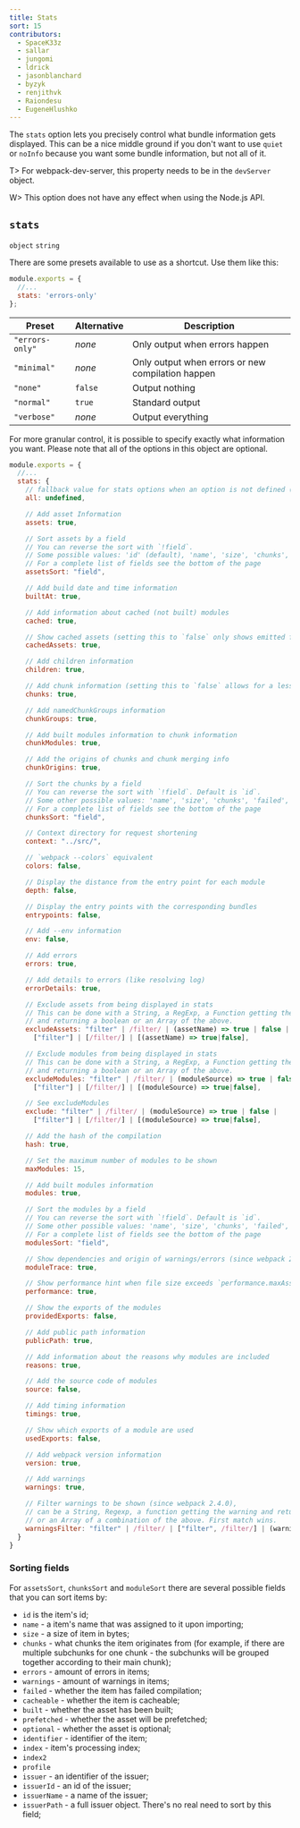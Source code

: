 ```yaml
---
title: Stats
sort: 15
contributors:
  - SpaceK33z
  - sallar
  - jungomi
  - ldrick
  - jasonblanchard
  - byzyk
  - renjithvk
  - Raiondesu
  - EugeneHlushko
---
```


The `stats` option lets you precisely control what bundle information gets displayed. This can be a nice middle ground if you don't want to use `quiet` or `noInfo` because you want some bundle information, but not all of it.

T> For webpack-dev-server, this property needs to be in the `devServer` object.

W> This option does not have any effect when using the Node.js API.

## `stats`

`object` `string`

There are some presets available to use as a shortcut. Use them like this:

```js
module.exports = {
  //...
  stats: 'errors-only'
};
```

| Preset | Alternative | Description |
|--------|-------------|-------------|
| `"errors-only"` | _none_  | Only output when errors happen |
| `"minimal"`     | _none_  | Only output when errors or new compilation happen |
| `"none"`        | `false` | Output nothing |
| `"normal"`      | `true`  | Standard output |
| `"verbose"`     | _none_  | Output everything |

For more granular control, it is possible to specify exactly what information you want. Please note that all of the options in this object are optional.

<!-- eslint-skip -->

```js
module.exports = {
  //...
  stats: {
    // fallback value for stats options when an option is not defined (has precedence over local webpack defaults)
    all: undefined,

    // Add asset Information
    assets: true,

    // Sort assets by a field
    // You can reverse the sort with `!field`.
    // Some possible values: 'id' (default), 'name', 'size', 'chunks', 'failed', 'issuer'
    // For a complete list of fields see the bottom of the page
    assetsSort: "field",

    // Add build date and time information
    builtAt: true,

    // Add information about cached (not built) modules
    cached: true,

    // Show cached assets (setting this to `false` only shows emitted files)
    cachedAssets: true,

    // Add children information
    children: true,

    // Add chunk information (setting this to `false` allows for a less verbose output)
    chunks: true,

    // Add namedChunkGroups information
    chunkGroups: true,

    // Add built modules information to chunk information
    chunkModules: true,

    // Add the origins of chunks and chunk merging info
    chunkOrigins: true,

    // Sort the chunks by a field
    // You can reverse the sort with `!field`. Default is `id`.
    // Some other possible values: 'name', 'size', 'chunks', 'failed', 'issuer'
    // For a complete list of fields see the bottom of the page
    chunksSort: "field",

    // Context directory for request shortening
    context: "../src/",

    // `webpack --colors` equivalent
    colors: false,

    // Display the distance from the entry point for each module
    depth: false,

    // Display the entry points with the corresponding bundles
    entrypoints: false,

    // Add --env information
    env: false,

    // Add errors
    errors: true,

    // Add details to errors (like resolving log)
    errorDetails: true,

    // Exclude assets from being displayed in stats
    // This can be done with a String, a RegExp, a Function getting the assets name
    // and returning a boolean or an Array of the above.
    excludeAssets: "filter" | /filter/ | (assetName) => true | false |
      ["filter"] | [/filter/] | [(assetName) => true|false],

    // Exclude modules from being displayed in stats
    // This can be done with a String, a RegExp, a Function getting the modules source
    // and returning a boolean or an Array of the above.
    excludeModules: "filter" | /filter/ | (moduleSource) => true | false |
      ["filter"] | [/filter/] | [(moduleSource) => true|false],

    // See excludeModules
    exclude: "filter" | /filter/ | (moduleSource) => true | false |
      ["filter"] | [/filter/] | [(moduleSource) => true|false],

    // Add the hash of the compilation
    hash: true,

    // Set the maximum number of modules to be shown
    maxModules: 15,

    // Add built modules information
    modules: true,

    // Sort the modules by a field
    // You can reverse the sort with `!field`. Default is `id`.
    // Some other possible values: 'name', 'size', 'chunks', 'failed', 'issuer'
    // For a complete list of fields see the bottom of the page
    modulesSort: "field",

    // Show dependencies and origin of warnings/errors (since webpack 2.5.0)
    moduleTrace: true,

    // Show performance hint when file size exceeds `performance.maxAssetSize`
    performance: true,

    // Show the exports of the modules
    providedExports: false,

    // Add public path information
    publicPath: true,

    // Add information about the reasons why modules are included
    reasons: true,

    // Add the source code of modules
    source: false,

    // Add timing information
    timings: true,

    // Show which exports of a module are used
    usedExports: false,

    // Add webpack version information
    version: true,

    // Add warnings
    warnings: true,

    // Filter warnings to be shown (since webpack 2.4.0),
    // can be a String, Regexp, a function getting the warning and returning a boolean
    // or an Array of a combination of the above. First match wins.
    warningsFilter: "filter" | /filter/ | ["filter", /filter/] | (warning) => true|false
  }
}
```

### Sorting fields

For `assetsSort`, `chunksSort` and `moduleSort` there are several possible fields that you can sort items by:

- `id` is the item's id;
- `name` - a item's name that was assigned to it upon importing;
- `size` - a size of item in bytes;
- `chunks` - what chunks the item originates from (for example, if there are multiple subchunks for one chunk - the subchunks will be grouped together according to their main chunk);
- `errors` - amount of errors in items;
- `warnings` - amount of warnings in items;
- `failed` - whether the item has failed compilation;
- `cacheable` - whether the item is cacheable;
- `built` - whether the asset has been built;
- `prefetched` - whether the asset will be prefetched;
- `optional` - whether the asset is optional;
- `identifier` - identifier of the item;
- `index` - item's processing index;
- `index2`
- `profile`
- `issuer` - an identifier of the issuer;
- `issuerId` - an id of the issuer;
- `issuerName` - a name of the issuer;
- `issuerPath` - a full issuer object. There's no real need to sort by this field;
